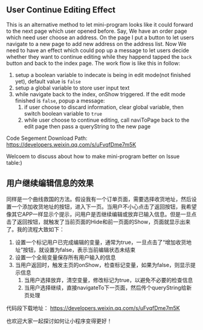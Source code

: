 ## User Continue Editing Effect

This is an alternative method to let mini-program looks like it could forward to the next page which user opened before.
Say, We have an order page which need user choose an address. On the page I put a button to let users navigate to a new page to add new address on the address list.
Now We need to have an effect which could pop up a message to let users decide whether they want to continue editing while they happend tapped the `back` button and back to the index page. The work flow is like this in follow:
1. setup a boolean variable to indecate is being in edit mode(not finished yet), default value is `false`
2. setup a global variable to store user input text
3. while navigate back to the index, onShow triggered. If the edit mode finished is `false`, popup a message:
    1. if user choose to discard information, clear global variable, then switch boolean variable to `true`
    2. while user choose to continue editing, call naviToPage back to the edit page then pass a queryString to the new page

Code Segement Download Path:
https://developers.weixin.qq.com/s/uFvqfDme7m5K

Welcoem to discuss about how to make mini-program better on Issue table:)



## 用户继续编辑信息的效果

同样是一个曲线救国的方法。假设我有一个订单页面，需要选择收货地址，然后设置一个添加收货地址的按钮，进入下一页。当用户不小心点击了返回按钮，我希望像其它APP一样显示个提示，问用户是否继续编辑或放弃已输入信息。但是一旦点击了返回按钮，就触发了当前页面的Hide和前一页面的Show，页面就显示出来了。我的流程大致如下：
1. 设置一个标记用户已完成编辑的变量，通常为true，一旦点击了“增加收货地址”按钮，就设置为false，表示当前编辑状态未结束
2. 设置一个全局变量保存所有用户输入的信息
3. 当用户返回时，触发主页的onShow，检查标记变量，如果为false，则显示提示信息
    1.  当用户选择放弃，清空变量，修改标记为true，以避免不必要的检查信息
    2.  当用户选择继续，直接navigateTo下一页面，然后传个queryString给新页处理

代码段下载地址：
https://developers.weixin.qq.com/s/uFvqfDme7m5K

也欢迎大家一起探讨如何让小程序变得更好！
